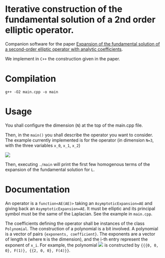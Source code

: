 # Iterative construction of the fundamental solution of a 2nd order elliptic operator.
Companion software for the paper [Expansion of the fundamental solution of a second-order elliptic operator with analytic coefficients](https://arxiv.org/abs/2110.15104).

We implement in `C++` the construction given in the paper.

# Compilation
```g++ -O2 main.cpp -o main```

# Usage
You shall configure the dimension (`N`) at the top of the main.cpp file.

Then, in the `main()` you shall describe the operator you want to consider.
The example currently implemented is for the operator (in dimension `N=3`, with the three variables `x_0`, `x_1`, `x_2`)

![](https://latex.codecogs.com/svg.image?L&space;=&space;\partial_{00}&space;&plus;&space;(1&plus;4x_0^2)\partial_{11}&space;&plus;&space;\partial_{22}&space;&plus;&space;4x_0\partial_{01}&space;&plus;&space;2\partial_1)

<!--- (L = \partial_{00} + (1+4x_0^2)\partial_{11} + \partial_{22} + 4x_0\partial_{01} + 2\partial_1) -->

Then, executing `./main` will print the first few homogenous terms of the expansion of the fundamental solution for `L`.

# Documentation

An operator is a `function<AE(AE)>` taking an `AsymptoticExpansion=AE` and giving back an `AsymptoticExpansion=AE`.
It must be elliptic and its principal symbol must be the same of the Laplacian. See the example in `main.cpp`.

The coefficients defining the operator shall be instances of the class `Polynomial`. 
The construction of a polynomial is a bit involved. A polynomial is a vector of pairs `{exponents, coefficient}`. 
The exponents are a vector of length `N` (where `N` is the dimension), and the i-th entry represent the exponent of `x_i`.
For example, the polynomial ![](https://latex.codecogs.com/svg.image?1&space;&plus;&space;4x_0^2) is constructed by `{{{0, 0, 0}, F(1)}, {{2, 0, 0}, F(4)}}`.
